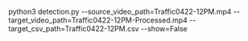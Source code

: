 python3 detection.py --source_video_path=Traffic0422-12PM.mp4 --target_video_path=Traffic0422-12PM-Processed.mp4 --target_csv_path=Traffic0422-12PM.csv --show=False